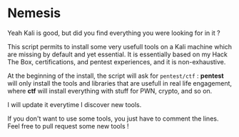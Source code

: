 # Nemesis

Yeah Kali is good, but did you find everything you were looking for in it ?

This script permits to install some very usefull tools on a Kali machine which are missing by default and yet essential.
It is essentially based on my Hack The Box, certifications, and pentest experiences, and it is non-exhaustive.

At the beginning of the install, the script will ask for `pentest/ctf` : **pentest** will only install the tools and libraries that are usefull in real life engagement, where **ctf** will install everything with stuff for PWN, crypto, and so on.

I will update it everytime I discover new tools.

If you don't want to use some tools, you just have to comment the lines.
Feel free to pull request some new tools !
